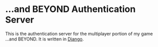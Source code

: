 # ...and BEYOND Authentication Server

This is the authentication server for the multiplayer portion of my game ...and BEYOND. It is written in [Django](https://djangoproject.com/).
